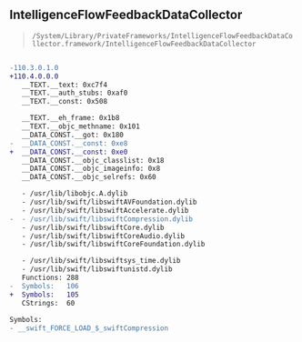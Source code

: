 ## IntelligenceFlowFeedbackDataCollector

> `/System/Library/PrivateFrameworks/IntelligenceFlowFeedbackDataCollector.framework/IntelligenceFlowFeedbackDataCollector`

```diff

-110.3.0.1.0
+110.4.0.0.0
   __TEXT.__text: 0xc7f4
   __TEXT.__auth_stubs: 0xaf0
   __TEXT.__const: 0x508

   __TEXT.__eh_frame: 0x1b8
   __TEXT.__objc_methname: 0x101
   __DATA_CONST.__got: 0x180
-  __DATA_CONST.__const: 0xe8
+  __DATA_CONST.__const: 0xe0
   __DATA_CONST.__objc_classlist: 0x18
   __DATA_CONST.__objc_imageinfo: 0x8
   __DATA_CONST.__objc_selrefs: 0x60

   - /usr/lib/libobjc.A.dylib
   - /usr/lib/swift/libswiftAVFoundation.dylib
   - /usr/lib/swift/libswiftAccelerate.dylib
-  - /usr/lib/swift/libswiftCompression.dylib
   - /usr/lib/swift/libswiftCore.dylib
   - /usr/lib/swift/libswiftCoreAudio.dylib
   - /usr/lib/swift/libswiftCoreFoundation.dylib

   - /usr/lib/swift/libswiftsys_time.dylib
   - /usr/lib/swift/libswiftunistd.dylib
   Functions: 288
-  Symbols:   106
+  Symbols:   105
   CStrings:  60
 
Symbols:
- __swift_FORCE_LOAD_$_swiftCompression

```
